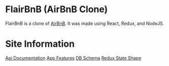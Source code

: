 # FlairBnB (AirBnB Clone)

FlairBnB is a clone of [AirBnB](https://www.airbnb.com/). It was made using React, Redux, and NodeJS. 

# Site Information
[Api Documentation](https://github.com/hazeluwuz/Flair-BnB/wiki/API-Documentation)
[App Features](https://github.com/hazeluwuz/Flair-BnB/wiki/App-Features)
[DB Schema](https://github.com/hazeluwuz/Flair-BnB/wiki/DB-Schema)
[Redux State Shape](https://github.com/hazeluwuz/Flair-BnB/wiki/Redux-State-Shape)



